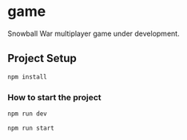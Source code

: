 # game

Snowball War multiplayer game under development.

## Project Setup

```sh
npm install
```

### How to start the project

```sh
npm run dev
```
```sh
npm run start
```
